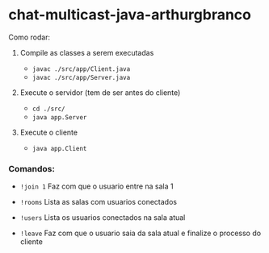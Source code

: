 # chat-multicast-java-arthurgbranco

Como rodar:
1. Compile as classes a serem executadas
	* `javac ./src/app/Client.java`
	* `javac ./src/app/Server.java`

2. Execute o servidor (tem de ser antes do cliente)
	* `cd ./src/`
	* `java app.Server`

3. Execute o cliente
	* `java app.Client`

### Comandos:


* `!join 1` Faz com que o usuario entre na sala 1


* `!rooms` Lista as salas com usuarios conectados


* `!users` Lista os usuarios conectados na sala atual


* `!leave` Faz com que o usuario saia da sala atual e finalize o processo do cliente

